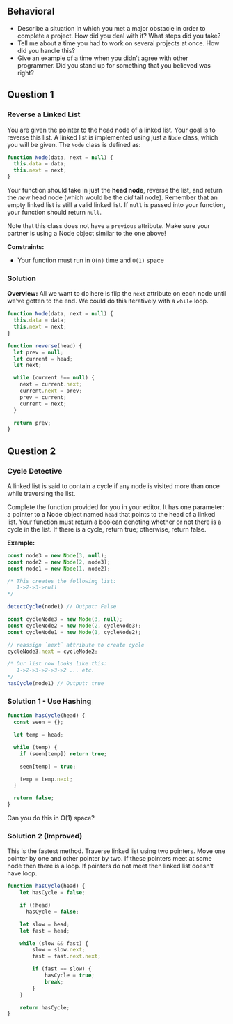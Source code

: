 ## Behavioral

* Describe a situation in which you met a major obstacle in order to complete a project. How did you deal with it? What steps did you take?
* Tell me about a time you had to work on several projects at once. How did you handle this?
* Give an example of a time when you didn’t agree with other programmer. Did you stand up for something that you believed was right?

## Question 1
### Reverse a Linked List

You are given the pointer to the head node of a linked list. Your goal is to reverse this list. A linked list is implemented using just a `Node` class, which you will be given. The `Node` class is defined as:

```js
function Node(data, next = null) {
  this.data = data;
  this.next = next;
}
```

Your function should take in just the **head node**, reverse the list, and return the _new_ head node (which would be the _old_ tail node). Remember that an empty linked list is still a valid linked list. If `null` is passed into your function, your function should return `null`.

Note that this class does not have a `previous` attribute. Make sure your partner is using a Node object similar to the one above!

**Constraints:**

* Your function must run in `O(n)` time and `O(1)` space

### Solution

**Overview:** All we want to do here is flip the `next` attribute on each node until we've gotten to the end. We could do this iteratively with a `while` loop.

```js
function Node(data, next = null) {
  this.data = data;
  this.next = next;
}

function reverse(head) {
  let prev = null;
  let current = head;
  let next;

  while (current !== null) {
    next = current.next;
    current.next = prev;
    prev = current;
    current = next;
  }

  return prev;
}
```

## Question 2
### Cycle Detective

A linked list is said to contain a cycle if any node is visited more than once while traversing the list.

Complete the function provided for you in your editor. It has one parameter: a pointer to a Node object named `head` that points to the head of a linked list. Your function must return a boolean denoting whether or not there is a cycle in the list. If there is a cycle, return true; otherwise, return false.

**Example:**
```js
const node3 = new Node(3, null);
const node2 = new Node(2, node3);
const node1 = new Node(1, node2);

/* This creates the following list:
   1->2->3->null
*/

detectCycle(node1) // Output: False

const cycleNode3 = new Node(3, null);
const cycleNode2 = new Node(2, cycleNode3);
const cycleNode1 = new Node(1, cycleNode2);

// reassign `next` attribute to create cycle
cycleNode3.next = cycleNode2;

/* Our list now looks like this:
   1->2->3->2->3->2 ... etc.  
*/
hasCycle(node1) // Output: true
```

### Solution 1 - Use Hashing

```js
function hasCycle(head) {
  const seen = {};

  let temp = head;

  while (temp) {
    if (seen[temp]) return true;

    seen[temp] = true;

    temp = temp.next;
  }

  return false;
}
```


Can you do this in O(1) space?

### Solution 2 (Improved)

This is the fastest method. Traverse linked list using two pointers.  Move one pointer by one and other pointer by two.  If these pointers meet at some node then there is a loop.  If pointers do not meet then linked list doesn’t have loop.

```js
function hasCycle(head) {
    let hasCycle = false;

    if (!head)
      hasCycle = false;

    let slow = head;
    let fast = head;

    while (slow && fast) {
        slow = slow.next;
        fast = fast.next.next;

        if (fast == slow) {
            hasCycle = true;
            break;
        }
    }

    return hasCycle;
}
```
